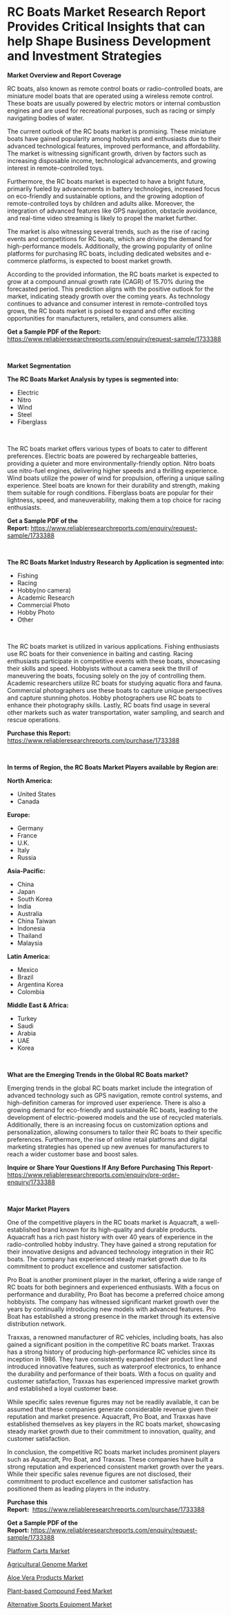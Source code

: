 <p><h1>RC Boats Market Research Report Provides Critical Insights that can help Shape Business Development and Investment Strategies</h1></p><p><strong>Market Overview and Report Coverage</strong></p>
<p><p>RC boats, also known as remote control boats or radio-controlled boats, are miniature model boats that are operated using a wireless remote control. These boats are usually powered by electric motors or internal combustion engines and are used for recreational purposes, such as racing or simply navigating bodies of water.</p><p>The current outlook of the RC boats market is promising. These miniature boats have gained popularity among hobbyists and enthusiasts due to their advanced technological features, improved performance, and affordability. The market is witnessing significant growth, driven by factors such as increasing disposable income, technological advancements, and growing interest in remote-controlled toys.</p><p>Furthermore, the RC boats market is expected to have a bright future, primarily fueled by advancements in battery technologies, increased focus on eco-friendly and sustainable options, and the growing adoption of remote-controlled toys by children and adults alike. Moreover, the integration of advanced features like GPS navigation, obstacle avoidance, and real-time video streaming is likely to propel the market further.</p><p>The market is also witnessing several trends, such as the rise of racing events and competitions for RC boats, which are driving the demand for high-performance models. Additionally, the growing popularity of online platforms for purchasing RC boats, including dedicated websites and e-commerce platforms, is expected to boost market growth.</p><p>According to the provided information, the RC boats market is expected to grow at a compound annual growth rate (CAGR) of 15.70% during the forecasted period. This prediction aligns with the positive outlook for the market, indicating steady growth over the coming years. As technology continues to advance and consumer interest in remote-controlled toys grows, the RC boats market is poised to expand and offer exciting opportunities for manufacturers, retailers, and consumers alike.</p></p>
<p><strong>Get a Sample PDF of the Report:</strong> <a href="https://www.reliableresearchreports.com/enquiry/request-sample/1733388">https://www.reliableresearchreports.com/enquiry/request-sample/1733388</a></p>
<p>&nbsp;</p>
<p><strong>Market Segmentation</strong></p>
<p><strong>The RC Boats Market Analysis by types is segmented into:</strong></p>
<p><ul><li>Electric</li><li>Nitro</li><li>Wind</li><li>Steel</li><li>Fiberglass</li></ul></p>
<p>&nbsp;</p>
<p><p>The RC boats market offers various types of boats to cater to different preferences. Electric boats are powered by rechargeable batteries, providing a quieter and more environmentally-friendly option. Nitro boats use nitro-fuel engines, delivering higher speeds and a thrilling experience. Wind boats utilize the power of wind for propulsion, offering a unique sailing experience. Steel boats are known for their durability and strength, making them suitable for rough conditions. Fiberglass boats are popular for their lightness, speed, and maneuverability, making them a top choice for racing enthusiasts.</p></p>
<p><strong>Get a Sample PDF of the Report:</strong>&nbsp;<a href="https://www.reliableresearchreports.com/enquiry/request-sample/1733388">https://www.reliableresearchreports.com/enquiry/request-sample/1733388</a></p>
<p>&nbsp;</p>
<p><strong>The RC Boats Market Industry Research by Application is segmented into:</strong></p>
<p><ul><li>Fishing</li><li>Racing</li><li>Hobby(no camera)</li><li>Academic Research</li><li>Commercial Photo</li><li>Hobby Photo</li><li>Other</li></ul></p>
<p>&nbsp;</p>
<p><p>The RC boats market is utilized in various applications. Fishing enthusiasts use RC boats for their convenience in baiting and casting. Racing enthusiasts participate in competitive events with these boats, showcasing their skills and speed. Hobbyists without a camera seek the thrill of maneuvering the boats, focusing solely on the joy of controlling them. Academic researchers utilize RC boats for studying aquatic flora and fauna. Commercial photographers use these boats to capture unique perspectives and capture stunning photos. Hobby photographers use RC boats to enhance their photography skills. Lastly, RC boats find usage in several other markets such as water transportation, water sampling, and search and rescue operations.</p></p>
<p><strong>Purchase this Report:</strong>&nbsp; <a href="https://www.reliableresearchreports.com/purchase/1733388">https://www.reliableresearchreports.com/purchase/1733388</a></p>
<p>&nbsp;</p>
<p><strong>In terms of Region, the RC Boats Market Players available by Region are:</strong></p>
<p>
    <p> <strong> North America: </strong>
        <ul>
            <li>United States</li>
            <li>Canada</li>
        </ul>
        </p> 
    <p> <strong> Europe: </strong>
        <ul>
            <li>Germany</li>
            <li>France</li>
            <li>U.K.</li>
            <li>Italy</li>
            <li>Russia</li>
        </ul>
        </p> 
    <p> <strong> Asia-Pacific: </strong>
        <ul>
            <li>China</li>
            <li>Japan</li>
            <li>South Korea</li>
            <li>India</li>
            <li>Australia</li>
            <li>China Taiwan</li>
            <li>Indonesia</li>
            <li>Thailand</li>
            <li>Malaysia</li>
        </ul>
        </p> 
    <p> <strong> Latin America: </strong>
        <ul>
            <li>Mexico</li>
            <li>Brazil</li>
            <li>Argentina Korea</li>
            <li>Colombia</li>
        </ul>
        </p> 
    <p> <strong> Middle East & Africa: </strong>
        <ul>
            <li>Turkey</li>
            <li>Saudi</li>
            <li>Arabia</li>
            <li>UAE</li>
            <li>Korea</li>
        </ul>
    </p>
    </p>
<p>&nbsp;</p>
<p><strong>What are the Emerging Trends in the Global RC Boats market?</strong></p>
<p><p>Emerging trends in the global RC boats market include the integration of advanced technology such as GPS navigation, remote control systems, and high-definition cameras for improved user experience. There is also a growing demand for eco-friendly and sustainable RC boats, leading to the development of electric-powered models and the use of recycled materials. Additionally, there is an increasing focus on customization options and personalization, allowing consumers to tailor their RC boats to their specific preferences. Furthermore, the rise of online retail platforms and digital marketing strategies has opened up new avenues for manufacturers to reach a wider customer base and boost sales.</p></p>
<p><strong>Inquire or Share Your Questions If Any Before Purchasing This Report</strong>- <a href="https://www.reliableresearchreports.com/enquiry/pre-order-enquiry/1733388">https://www.reliableresearchreports.com/enquiry/pre-order-enquiry/1733388</a></p>
<p>&nbsp;</p>
<p><strong>Major Market Players</strong></p>
<p><p>One of the competitive players in the RC boats market is Aquacraft, a well-established brand known for its high-quality and durable products. Aquacraft has a rich past history with over 40 years of experience in the radio-controlled hobby industry. They have gained a strong reputation for their innovative designs and advanced technology integration in their RC boats. The company has experienced steady market growth due to its commitment to product excellence and customer satisfaction.</p><p>Pro Boat is another prominent player in the market, offering a wide range of RC boats for both beginners and experienced enthusiasts. With a focus on performance and durability, Pro Boat has become a preferred choice among hobbyists. The company has witnessed significant market growth over the years by continually introducing new models with advanced features. Pro Boat has established a strong presence in the market through its extensive distribution network.</p><p>Traxxas, a renowned manufacturer of RC vehicles, including boats, has also gained a significant position in the competitive RC boats market. Traxxas has a strong history of producing high-performance RC vehicles since its inception in 1986. They have consistently expanded their product line and introduced innovative features, such as waterproof electronics, to enhance the durability and performance of their boats. With a focus on quality and customer satisfaction, Traxxas has experienced impressive market growth and established a loyal customer base.</p><p>While specific sales revenue figures may not be readily available, it can be assumed that these companies generate considerable revenue given their reputation and market presence. Aquacraft, Pro Boat, and Traxxas have established themselves as key players in the RC boats market, showcasing steady market growth due to their commitment to innovation, quality, and customer satisfaction.</p><p>In conclusion, the competitive RC boats market includes prominent players such as Aquacraft, Pro Boat, and Traxxas. These companies have built a strong reputation and experienced consistent market growth over the years. While their specific sales revenue figures are not disclosed, their commitment to product excellence and customer satisfaction has positioned them as leading players in the industry.</p></p>
<p><strong>Purchase this Report:</strong>&nbsp;&nbsp;<a href="https://www.reliableresearchreports.com/purchase/1733388">https://www.reliableresearchreports.com/purchase/1733388</a></p>
<p></p>
<p><strong>Get a Sample PDF of the Report:</strong>&nbsp;<a href="https://www.reliableresearchreports.com/enquiry/request-sample/1733388">https://www.reliableresearchreports.com/enquiry/request-sample/1733388</a></p>
<p><p><a href="https://medium.com/@jewelmohr/platform-carts-market-size-and-market-trends-complete-industry-overview-2023-to-2030-1c7c264721bc">Platform Carts Market</a></p><p><a href="https://github.com/ambrozg/Market-Research-Report-List-1/blob/main/agricultural-genome-market.md">Agricultural Genome Market</a></p><p><a href="https://medium.com/@daveblock1987/aloe-vera-products-market-exploring-market-share-market-trends-and-future-growth-48cfdbfd7a23">Aloe Vera Products Market</a></p><p><a href="https://github.com/gshchiplitsov/Market-Research-Report-List-1/blob/main/plant-based-compound-feed-market.md">Plant-based Compound Feed Market</a></p><p><a href="https://medium.com/@nyahmertz/alternative-sports-equipment-market-share-evolution-and-market-growth-trends-2023-2030-a788a95ea331">Alternative Sports Equipment Market</a></p></p>